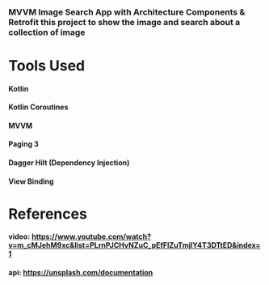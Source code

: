### MVVM Image Search App with Architecture Components & Retrofit this project to show the image and search about a collection of image

# Tools Used
#### Kotlin
#### Kotlin Coroutines
#### MVVM
#### Paging 3
#### Dagger Hilt (Dependency Injection)
#### View Binding

# References
#### video: https://www.youtube.com/watch?v=m_cMJehM9xc&list=PLrnPJCHvNZuC_pEfFlZuTmjlY4T3DTtED&index=1
#### api: https://unsplash.com/documentation





